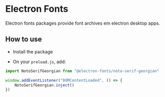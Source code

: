 # Electron Fonts

Electron fonts packages provide font archives em electron desktop apps.

## How to use

* Install the package

* On your `preload.js`, add:

```ts
import NotoSerifGeorgian from "@electron-fonts/noto-serif-georgian"

window.addEventListener("DOMContentLoaded", () => {
    NotoSerifGeorgian.inject()
})
```
